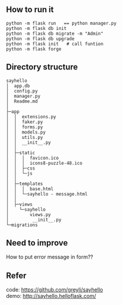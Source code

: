 
## How to run it 
```
python -m flask run   == python manager.py
python -m flask db init
python -m flask db migrate -m "Admin" 
python -m flask db upgrade
python -m flask init   # call funtion 
python -m flask forge 
```

## Directory structure 
```
sayhello
│  app.db
│  config.py
│  manager.py
│  Readme.md
│
├─app
│  │  extensions.py
│  │  faker.py
│  │  forms.py
│  │  models.py
│  │  utils.py
│  │  __init__.py
│  │
│  ├─static
│  │  │  favicon.ico
│  │  │  icons8-puzzle-48.ico
│  │  ├─css
│  │  └─js
│  │
│  ├─templates
│  │  │  base.html
│  │  └─sayhello - message.html
│  │
│  ├─views
│    └─sayhello
│        views.py
│         __init__.py
└─migrations
```

## Need to improve
How to put error message in form??

## Refer
code: https://github.com/greyli/sayhello <br>
demo: http://sayhello.helloflask.com/ 
